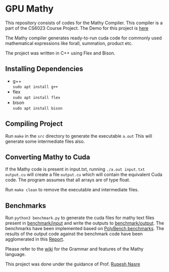 # GPU Mathy

This repository consists of codes for the Mathy Compiler. This compiler is a part of the CS6023 Course Project. The Demo for this project is [here](http://gpuproject.dreamcometrue.studio/)

The Mathy compiler generates ready-to-run cuda code for commonly used mathematical expressions like forall, summation, product etc.

The project was written in C++ using Flex and Bison.

## Installing Dependencies
- g++\
    `sudo apt install g++`
- flex\
    `sudo apt install flex`
- bison\
    `sudo apt install bison`

## Compiling Project
Run `make` in the `src` directory to generate the executable `a.out`
This will generate some intermediate files also.

## Converting Mathy to Cuda
If the Mathy code is present in input.txt, running `./a.out input.txt output.cu` will create a file `output.cu` which will contain the equivalent Cuda code. The program assumes that all arrays are of type float.

Run `make clean` to remove the executable and intermediate files.

## Benchmarks
Run `python3 benchmark.py` to generate the cuda files for mathy text files present in [benchmark/input](https://github.com/dl-thops/gpu-mathy/tree/main/benchmark/input) and write the outputs to [benchmark/output](https://github.com/dl-thops/gpu-mathy/tree/main/benchmark/output).
The benchmarks have been implemented based on [PolyBench benchmarks](https://web.cse.ohio-state.edu/~pouchet.2/software/polybench/). 
The results of the output code against the benchmark code have been agglomerated in this [Report](https://github.com/dl-thops/gpu-mathy/tree/main/Report.pdf).

Please refer to the [wiki](https://github.com/dl-thops/gpu-mathy/wiki#welcome-to-the-gpu-mathy-wiki) for the Grammar and features of the Mathy language.

This project was done under the guidance of Prof. [Rupesh Nasre](https://www.cse.iitm.ac.in/~rupesh/)
